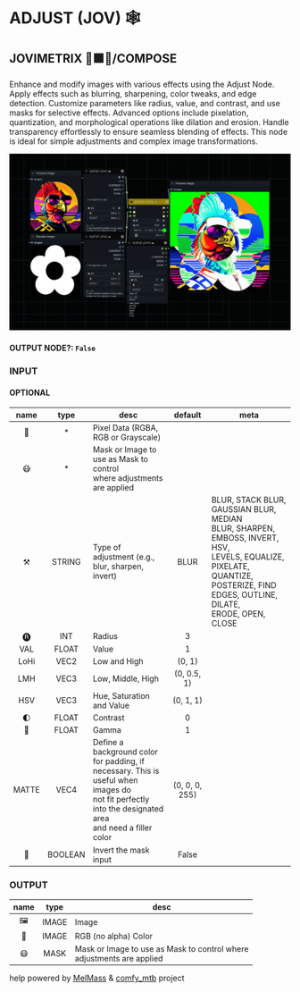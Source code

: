 # ADJUST (JOV) 🕸️

## JOVIMETRIX 🔺🟩🔵/COMPOSE

Enhance and modify images with various effects using the Adjust Node. Apply effects such as blurring, sharpening, color tweaks, and edge detection. Customize parameters like radius, value, and contrast, and use masks for selective effects. Advanced options include pixelation, quantization, and morphological operations like dilation and erosion. Handle transparency effortlessly to ensure seamless blending of effects. This node is ideal for simple adjustments and complex image transformations.

![ADJUST](https://raw.githubusercontent.com/Amorano/Jovimetrix-examples/master/node/ADJUST/ADJUST.png)

#### OUTPUT NODE?: `False`

### INPUT

#### OPTIONAL

name | type | desc | default | meta
:---:|:---:|---|:---:|---
👾 | * | Pixel Data (RGBA, RGB or Grayscale) |  | 
😷 | * | Mask or Image to use as Mask to control<br>where adjustments are applied |  | 
⚒️ | STRING | Type of adjustment (e.g., blur, sharpen,<br>invert) | BLUR | BLUR, STACK BLUR, GAUSSIAN BLUR, MEDIAN<br>BLUR, SHARPEN, EMBOSS, INVERT, HSV,<br>LEVELS, EQUALIZE, PIXELATE, QUANTIZE,<br>POSTERIZE, FIND EDGES, OUTLINE, DILATE,<br>ERODE, OPEN, CLOSE
🅡 | INT | Radius | 3 | 
VAL | FLOAT | Value | 1 | 
LoHi | VEC2 | Low and High | (0, 1) | 
LMH | VEC3 | Low, Middle, High | (0, 0.5, 1) | 
HSV | VEC3 | Hue, Saturation and Value | (0, 1, 1) | 
🌓 | FLOAT | Contrast | 0 | 
🔆 | FLOAT | Gamma | 1 | 
MATTE | VEC4 | Define a background color for padding, if<br>necessary. This is useful when images do<br>not fit perfectly into the designated area<br>and need a filler color | (0, 0, 0, 255) | 
🔳 | BOOLEAN | Invert the mask input | False | 

### OUTPUT

name | type | desc
:---:|:---:|---
🖼️ | IMAGE | Image 
🌈 | IMAGE | RGB (no alpha) Color 
😷 | MASK | Mask or Image to use as Mask to control where<br>adjustments are applied 

help powered by [MelMass](https://github.com/melMass) & [comfy_mtb](https://github.com/melMass/comfy_mtb) project